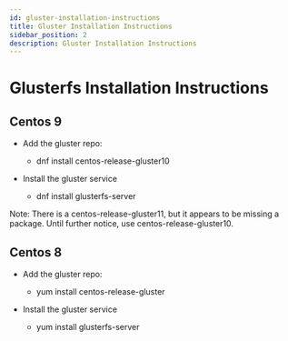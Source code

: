 ```yaml
---
id: gluster-installation-instructions
title: Gluster Installation Instructions
sidebar_position: 2
description: Gluster Installation Instructions
---
```


# Glusterfs Installation Instructions

## Centos 9

  - Add the gluster repo:

       - dnf install centos-release-gluster10

  - Install the gluster service

       - dnf install glusterfs-server

Note: There is a centos-release-gluster11, but it appears to be missing a package. Until further notice, use centos-release-gluster10.

## Centos 8

  - Add the gluster repo:

       - yum install centos-release-gluster

  - Install the gluster service

       - yum install glusterfs-server
